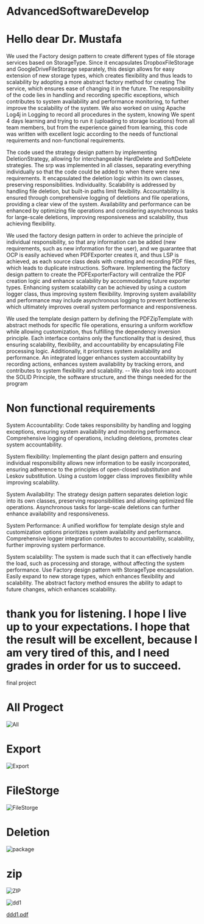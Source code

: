 # AdvancedSoftwareDevelop

# Hello dear Dr. Mustafa

We used the Factory design pattern to create different types of file storage services based on StorageType. Since it encapsulates DropboxFileStorage and GoogleDriveFileStorage separately, this design allows for easy extension of new storage types, which creates flexibility and thus leads to scalability by adopting a more abstract factory method for creating The service, which ensures ease of changing it in the future. The responsibility of the code lies in handling and recording specific exceptions, which contributes to system availability and performance monitoring, to further improve the scalability of the system. We also worked on using Apache Log4j in Logging to record all procedures in the system, knowing We spent 4 days learning and trying to run it (uploading to storage locations) from all team members, but from the experience gained from learning, this code was written with excellent logic according to the needs of functional requirements and non-functional requirements.

The code used the strategy design pattern by implementing DeletionStrategy, allowing for interchangeable HardDelete and SoftDelete strategies. The srp was implemented in all classes, separating everything individually so that the code could be added to when there were new requirements. It encapsulated the deletion logic within its own classes, preserving responsibilities. Individuality. Scalability is addressed by handling file deletion, but built-in paths limit flexibility. Accountability is ensured through comprehensive logging of deletions and file operations, providing a clear view of the system. Availability and performance can be enhanced by optimizing file operations and considering asynchronous tasks for large-scale deletions, improving responsiveness and scalability, thus achieving flexibility.

We used the factory design pattern in order to achieve the principle of individual responsibility, so that any information can be added (new requirements, such as new information for the user), and we guarantee that OCP is easily achieved when PDFExporter creates it, and thus LSP is achieved, as each source class deals with creating and recording PDF files, which leads to duplicate instructions. Software. Implementing the factory design pattern to create the PDFExporterFactory will centralize the PDF creation logic and enhance scalability by accommodating future exporter types. Enhancing system scalability can be achieved by using a custom logger class, thus improving system flexibility. Improving system availability and performance may include asynchronous logging to prevent bottlenecks which ultimately improves overall system performance and responsiveness.

We used the template design pattern by defining the PDFZipTemplate with abstract methods for specific file operations, ensuring a uniform workflow while allowing customization, thus fulfilling the dependency inversion principle. Each interface contains only the functionality that is desired, thus ensuring scalability, flexibility, and accountability by encapsulating File processing logic. Additionally, it prioritizes system availability and performance. An integrated logger enhances system accountability by recording actions, enhances system availability by tracking errors, and contributes to system flexibility and scalability.
-- We also took into account the SOLID Principle, the software structure, and the things needed for the program

# Non functional requirements

System Accountability: Code takes responsibility by handling and logging exceptions, ensuring system availability and monitoring performance. Comprehensive logging of operations, including deletions, promotes clear system accountability.

System flexibility: Implementing the plant design pattern and ensuring individual responsibility allows new information to be easily incorporated, ensuring adherence to the principles of open-closed substitution and Leskov substitution. Using a custom logger class improves flexibility while improving scalability.

System Availability: The strategy design pattern separates deletion logic into its own classes, preserving responsibilities and allowing optimized file operations. Asynchronous tasks for large-scale deletions can further enhance availability and responsiveness.

System Performance: A unified workflow for template design style and customization options prioritizes system availability and performance. Comprehensive logger integration contributes to accountability,  scalability, further improving system performance.

System scalability: The system is made such that it can effectively handle the load, such as processing and storage, without affecting the system performance. Use Factory design pattern with StorageType encapsulation. Easily expand to new storage types, which enhances flexibility and scalability. The abstract factory method ensures the ability to adapt to future changes, which enhances scalability.

# thank you for listening. I hope I live up to your expectations. I hope that the result will be excellent, because I am very tired of this, and I need grades in order for us to succeed.
final project

# All Progect
![All](https://github.com/YazanMoqanasaa/AdvancedSoftwareDevelop/assets/150680289/178c66de-5f62-4c50-9c57-2cff85c9e955)
# Export
![Export](https://github.com/YazanMoqanasaa/AdvancedSoftwareDevelop/assets/150680289/d7ff45d3-5429-4f99-b660-7a09e5b35a14)
# FileStorge
![FileStorge](https://github.com/YazanMoqanasaa/AdvancedSoftwareDevelop/assets/150680289/ae72c3a0-fccb-45e4-84a9-e20897976f35)
# Deletion
![package](https://github.com/YazanMoqanasaa/AdvancedSoftwareDevelop/assets/150680289/512269d1-1796-4191-9f1d-b64117e5ec70)
# zip
![ZIP](https://github.com/YazanMoqanasaa/AdvancedSoftwareDevelop/assets/150680289/48b9066e-c0c5-41cb-b075-0d03036ba8d4)

![dd1](https://github.com/YazanMoqanasaa/AdvancedSoftwareDevelop/assets/104298354/7f50dc1c-b3d6-4d0f-b447-6d3ce1c8d661)

[ddd1.pdf](https://github.com/YazanMoqanasaa/AdvancedSoftwareDevelop/files/13824392/ddd1.pdf)



